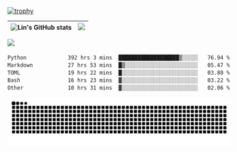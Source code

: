 [![trophy](https://github-profile-trophy.vercel.app/?username=ocss884&column=7)](https://github.com/ocss884)

| ![Lin's GitHub stats](https://github-readme-stats.vercel.app/api?username=ocss884&show_icons=true&hide_border=True&count_private=true) | ![](https://github-readme-streak-stats.herokuapp.com?user=ocss884&hide_border=true&date_format=M%20j%5B%2C%20Y%5D&ring=7EDDCF&fire=7EDDCF") |
| ------------------------------------------------------------ | ------------------------------------------------------------ |

![](https://komarev.com/ghpvc/?username=ocss884&color=brightgreen)

<!--START_SECTION:waka-->

```txt
Python             392 hrs 3 mins  ███████████████████▒░░░░░   76.94 %
Markdown           27 hrs 53 mins  █▒░░░░░░░░░░░░░░░░░░░░░░░   05.47 %
TOML               19 hrs 22 mins  █░░░░░░░░░░░░░░░░░░░░░░░░   03.80 %
Bash               16 hrs 23 mins  ▓░░░░░░░░░░░░░░░░░░░░░░░░   03.22 %
Other              10 hrs 31 mins  ▓░░░░░░░░░░░░░░░░░░░░░░░░   02.06 %
```

<!--END_SECTION:waka-->

<p align="center">
   <img src="https://github.com/ocss884/ocss884/blob/output/github-snake.svg" alt="snake">
</p>
